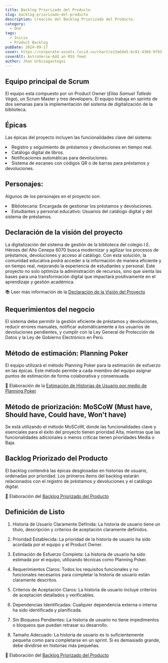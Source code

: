 ```yaml
---
title: Backlog Priorizado del Producto
slug: backlog-priorizado-del-producto
description: Creación del Backlog Priorizado del Producto.
category:
  - One
tags:
  - Inicio
  - Product Backlog
pubDate: 2024-09-17
cover: https://corporate-assets.lucid.co/chart/e13a6de5-6c81-4366-9f93-f71d06e69bf7.png?v=1707837575540
coverAlt: AstroVerse-Add an RSS feed
author: Jhon Urbisagastegui
---
```


## Equipo principal de Scrum

El equipo está compuesto por un Product Owner (*Elías Samuel Talledo Vega*), un Scrum Master y tres developers. El equipo trabaja en sprints de dos semanas para la implementación del sistema de digitalización de la biblioteca.

## Épicas

Las épicas del proyecto incluyen las funcionalidades clave del sistema:
<li>Registro y seguimiento de préstamos y devoluciones en tiempo real.</li>
<li>Catálogo digital de libros.</li>
<li>Notificaciones automáticas para devoluciones.</li>
<li>Sistema de escaneo con códigos QR o de barras para préstamos y devoluciones.</li>

## Personajes:

Algunos de los personajes en el proyecto son:
<li>Bibliotecaria: Encargada de gestionar los préstamos y devoluciones.</li>
<li>Estudiantes y personal educativo: Usuarios del catálogo digital y del sistema de préstamos.</li>

## Declaración de la visión del proyecto

La digitalización del sistema de gestión de la biblioteca del colegio I.E. Héroes del Alto Cenepa 6070 busca modernizar y agilizar los procesos de préstamos, devoluciones y acceso al catálogo. Con esta solución, la comunidad educativa podrá acceder a la información de manera eficiente y en tiempo real, mejorando la experiencia de estudiantes y personal. Este proyecto no solo optimiza la administración de recursos, sino que sienta las bases para una transformación digital que impactará positivamente en el aprendizaje y gestión académica.

📚 Leer más información de la [Declaración de la Visión del Proyecto](https://drive.google.com/file/d/15KNadJ54EG1EIMHjFxcIphKOJemWNUdY/view?usp=sharing)

## Requerimientos del negocio

El sistema debe permitir la gestión eficiente de préstamos y devoluciones, reducir errores manuales, notificar automáticamente a los usuarios de devoluciones pendientes, y cumplir con la Ley General de Protección de Datos y la Ley de Gobierno Electrónico en Perú.

## Método de estimación: Planning Poker

El equipo utilizará el método Planning Poker para la estimación de esfuerzo en las épicas. Este método permite a cada miembro del equipo asignar puntos de estimación de forma colaborativa y consensuada.

📸 Elaboración de la [Estimación de Historias de Usuario por medio de Planning Poker](https://drive.google.com/file/d/1Rb5lx8R3BM0CPZIjA5YLH7prRYnBxqCg/view?usp=drive_linkr)

## Método de priorización: MoSCoW (Must have, Should have, Could have, Won't have)

Se está utilizando el método MoSCoW, donde las funcionalidades clave y esenciales para el éxito del proyecto tienen prioridad Alta, mientras que las funcionalidades adicionales o menos críticas tienen prioridades Media o Baja.

## Backlog Priorizado del Producto

El backlog contendrá las épicas desglosadas en historias de usuario, ordenadas por prioridad. Los primeros ítems del backlog estarán relacionados con el registro de préstamos y devoluciones y el catálogo digital.

📸 Elaboración del [Backlog Priorizado del Producto](https://docs.google.com/spreadsheets/d/1nM6kGYreJMlUnf2LgV6Bp9W0OP8F46cS2ElRmb3ycsM/edit?usp=drive_link)


## Definición de Listo

1. Historia de Usuario Claramente Definida: La historia de usuario tiene un título, descripción y criterios de aceptación claramente definidos.

2. Prioridad Establecida: La prioridad de la historia de usuario ha sido acordada por el equipo y el Product Owner.

3. Estimación de Esfuerzo Completa: La historia de usuario ha sido estimada por el equipo, utilizando técnicas como Planning Poker.

4. Requerimientos Claros: Todos los requisitos funcionales y no funcionales necesarios para completar la historia de usuario están claramente descritos.

5. Criterios de Aceptación Claros: La historia de usuario incluye criterios de aceptación detallados y verificables.

6. Dependencias Identificadas: Cualquier dependencia externa o interna ha sido identificada y planificada.

7. Sin Bloqueos Pendientes: La historia de usuario no tiene impedimentos o bloqueos que puedan retrasar su desarrollo.

8. Tamaño Adecuado: La historia de usuario es lo suficientemente pequeña como para completarse en un sprint. Si es demasiado grande, debe dividirse en historias más pequeñas.

📸 Elaboración del [Backlog Priorizado del Producto](https://drive.google.com/file/d/1y-s9VE6TNApuaQRktmuZFhZEdUK9XJB_/view?usp=drive_link)
